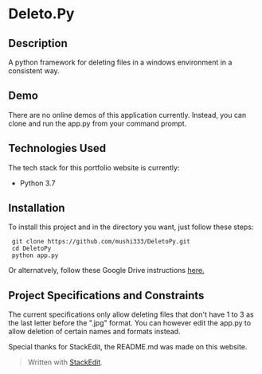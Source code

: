 # Deleto.Py

## Description
A python framework for deleting files in a windows environment in a consistent way.

## Demo
There are no online demos of this application currently. Instead, you can clone and run the app.py from your command prompt.


## Technologies Used
The tech stack for this portfolio website is currently:
 - Python 3.7
 
## Installation
To install this project and in the directory you want, just follow these steps:
````
 git clone https://github.com/mushi333/DeletoPy.git
 cd DeletoPy
 python app.py
````
Or alternatvely, follow these Google Drive instructions [here.](https://drive.google.com/drive/folders/1NFWgh9EKiW3FZ_BR5Ue4F0lY4w90ptBM?usp=sharing)
 
## Project Specifications and Constraints
The current specifications only allow deleting files that don't have 1 to 3 as the last letter before the ".jpg" format.
You can however edit the app.py to allow deletion of certain names and formats instead.

Special thanks for StackEdit, the README.md was made on this website.
> Written with [StackEdit](https://stackedit.io/).
